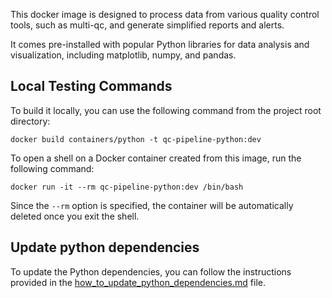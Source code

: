 This docker image is designed to process data from various quality control tools, such as multi-qc, and generate simplified reports and alerts. 

It comes pre-installed with popular Python libraries for data analysis and visualization, including matplotlib, numpy, and pandas.


## Local Testing Commands

To build it locally, you can use the following command from the project root directory:

```
docker build containers/python -t qc-pipeline-python:dev
```


To open a shell on a Docker container created from this image, run the following command:

```
docker run -it --rm qc-pipeline-python:dev /bin/bash
```

Since the `--rm` option is specified, the container will be automatically deleted once you exit the shell.

## Update python dependencies

To update the Python dependencies, you can follow the instructions provided in the [how_to_update_python_dependencies.md](how_to_update_python_dependencies.md) file.